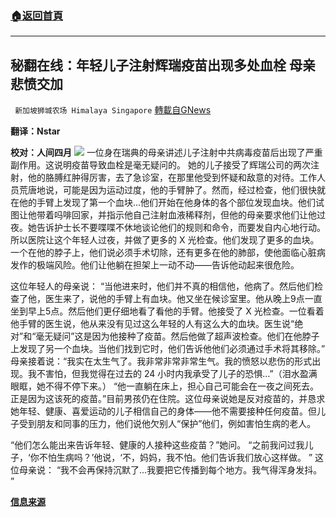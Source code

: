 ###  [:house:返回首頁](https://github.com/ourhimalayas/txt)
---


## 秘翻在线：年轻儿子注射辉瑞疫苗出现多处血栓 母亲悲愤交加
` 新加坡狮城农场 Himalaya Singapore` [轉載自GNews](https://gnews.org/zh-hans/1599160/)

**翻译：Nstar**

**校对：人间四月**
![](https://assets.gnews.org/wp-content/uploads/2021/10/Screenshot-2021-10-17-155035.jpg)
一位身在瑞典的母亲讲述儿子注射中共病毒疫苗后出现了严重副作用。这说明疫苗导致血栓是毫无疑问的。 她的儿子接受了辉瑞公司的两次注射，他的胳膊红肿得厉害，去了急诊室，在那里他受到怀疑和敌意的对待。工作人员荒唐地说，可能是因为运动过度，他的手臂肿了。然而，经过检查，他们很快就在他的手臂上发现了第一个血块…他们开始在他身体的各个部位发现血块。他们试图让他带着吗啡回家，并指示他自己注射血液稀释剂，但他的母亲要求他们让他过夜。她告诉护士长不要喋喋不休地谈论他们的规则和命令，而要发自内心地行动。所以医院让这个年轻人过夜，并做了更多的 X 光检查。他们发现了更多的血块。一个在他的脖子上，他们说必须手术切除，还有更多在他的肺部，使他面临心脏病发作的极端风险。他们让他躺在担架上一动不动——告诉他动起来很危险。

这位年轻人的母亲说： “当他进来时，他们并不真的相信他，他病了。然后他们检查了他，医生来了，说他的手臂上有血块。他又坐在候诊室里。他从晚上9点一直坐到早上5点。然后他们更仔细地看了看他的手臂。他接受了 X 光检查。一位看着他手臂的医生说，他从来没有见过这么年轻的人有这么大的血块。医生说“绝对”和“毫无疑问”这是因为他接种了疫苗。然后他做了超声波检查。他们在他脖子上发现了另一个血块。当他们找到它时，他们告诉他他们必须通过手术将其移除。” 母亲接着说：“我实在太生气了。我非常非常非常生气。我的愤怒以悲伤的形式出现。我不害怕，但我觉得在过去的 24 小时内我承受了儿子的恐惧…”（泪水盈满眼眶，她不得不停下来。） “他一直躺在床上，担心自己可能会在一夜之间死去。正是因为这该死的疫苗。”目前男孩仍在住院。这位母亲说她是反对疫苗的，并恳求她年轻、健康、喜爱运动的儿子相信自己的身体——他不需要接种任何疫苗。但儿子受到朋友和同事的压力，他们说他欠别人“保护”他们，例如害怕生病的老人。

“他们怎么能出来告诉年轻、健康的人接种这些疫苗？”她问。 “之前我问过我儿子，‘你不怕生病吗？’他说，‘不，妈妈，我不怕。他们告诉我们放心这样做。 ” 这位母亲说： “我不会再保持沉默了…我要把它传播到每个地方。我气得浑身发抖。 ”

**[信息来源](https://celiafarber.substack.com/p/swedish-mother-cries-telling-story)**
